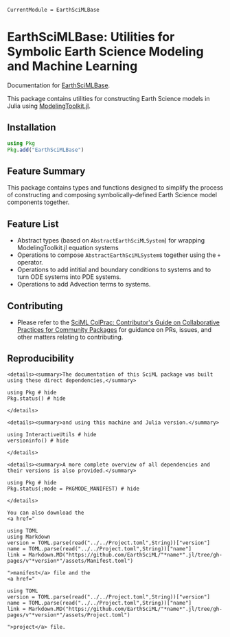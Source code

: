```@meta
CurrentModule = EarthSciMLBase
```

# EarthSciMLBase: Utilities for Symbolic Earth Science Modeling and Machine Learning

Documentation for [EarthSciMLBase](https://github.com/EarthSciML/EarthSciMLBase.jl).

This package contains utilities for constructing Earth Science models in Julia using [ModelingToolkit.jl](https://github.com/SciML/ModelingToolkit.jl).

## Installation

```julia
using Pkg
Pkg.add("EarthSciMLBase")
```

## Feature Summary

This package contains types and functions designed to simplify the process of constructing and composing symbolically-defined Earth Science model components together.

## Feature List

* Abstract types (based on `AbstractEarthSciMLSystem`) for wrapping ModelingToolkit.jl equation systems
* Operations to compose `AbstractEarthSciMLSystem`s together using the `+` operator.
* Operations to add intitial and boundary conditions to systems and to turn ODE systems into PDE systems.
* Operations to add Advection terms to systems.

## Contributing

* Please refer to the
  [SciML ColPrac: Contributor's Guide on Collaborative Practices for Community Packages](https://github.com/SciML/ColPrac/blob/master/README.md)
  for guidance on PRs, issues, and other matters relating to contributing.

## Reproducibility
```@raw html
<details><summary>The documentation of this SciML package was built using these direct dependencies,</summary>
```
```@example
using Pkg # hide
Pkg.status() # hide
```
```@raw html
</details>
```
```@raw html
<details><summary>and using this machine and Julia version.</summary>
```
```@example
using InteractiveUtils # hide
versioninfo() # hide
```
```@raw html
</details>
```
```@raw html
<details><summary>A more complete overview of all dependencies and their versions is also provided.</summary>
```
```@example
using Pkg # hide
Pkg.status(;mode = PKGMODE_MANIFEST) # hide
```
```@raw html
</details>
```
```@raw html
You can also download the 
<a href="
```
```@eval
using TOML
using Markdown
version = TOML.parse(read("../../Project.toml",String))["version"]
name = TOML.parse(read("../../Project.toml",String))["name"]
link = Markdown.MD("https://github.com/EarthSciML/"*name*".jl/tree/gh-pages/v"*version*"/assets/Manifest.toml")
```
```@raw html
">manifest</a> file and the
<a href="
```
```@eval
using TOML
version = TOML.parse(read("../../Project.toml",String))["version"]
name = TOML.parse(read("../../Project.toml",String))["name"]
link = Markdown.MD("https://github.com/EarthSciML/"*name*".jl/tree/gh-pages/v"*version*"/assets/Project.toml")
```
```@raw html
">project</a> file.
```